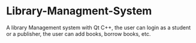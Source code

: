 # Library-Managment-System
A library Management system with Qt C++, the user can login as a student or a publisher, the user can add books, borrow books, etc.
